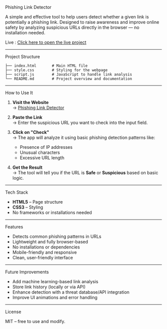 Phishing Link Detector

A simple and effective tool to help users detect whether a given link is potentially a phishing link. Designed to raise awareness and improve online safety by analyzing suspicious URLs directly in the browser — no installation needed.

Live : [Click here to open the live project](https://sanskruti-z.github.io/phishing-link-detect/)

---

Project Structure

```
├── index.html       # Main HTML file  
├── style.css        # Styling for the webpage  
├── script.js        # JavaScript to handle link analysis  
└── README.md        # Project overview and documentation  
```

---

How to Use It

1. **Visit the Website**  
   → [Phishing Link Detector](https://sanskruti-z.github.io/phishing-link-detect/)

2. **Paste the Link**  
   → Enter the suspicious URL you want to check into the input field.

3. **Click on "Check"**  
   → The app will analyze it using basic phishing detection patterns like:
   - Presence of IP addresses
   - Unusual characters
   - Excessive URL length

4. **Get the Result**  
   → The tool will tell you if the URL is **Safe** or **Suspicious** based on basic logic.

---

Tech Stack

- **HTML5** – Page structure  
- **CSS3** – Styling    
-  No frameworks or installations needed

---

 Features

- Detects common phishing patterns in URLs
- Lightweight and fully browser-based
- No installations or dependencies
- Mobile-friendly and responsive
- Clean, user-friendly interface

---

 Future Improvements

- Add machine learning-based link analysis
- Store link history (locally or via API)
- Enhance detection with a threat database/API integration
- Improve UI animations and error handling

---

 License

MIT – free to use and modify. 
